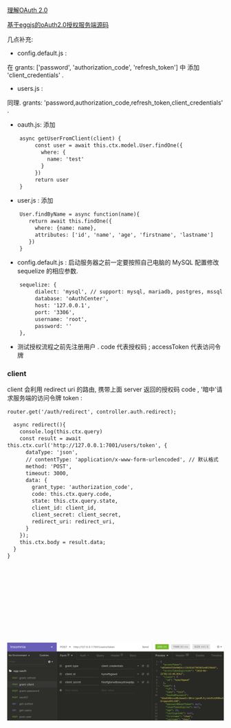 [理解OAuth 2.0](http://www.ruanyifeng.com/blog/2014/05/oauth_2_0.html)

[基于eggjs的oAuth2.0授权服务端源码](https://github.com/caiya/eggjs-oAuth2-server)

几点补充: 

 - config.default.js : 

 在  grants: ['password', 'authorization_code', 'refresh_token'] 中 添加 'client_credentials' .

 - users.js : 

 同理.  grants: 'password,authorization_code,refresh_token,client_credentials' .

 - oauth.js: 添加

 ```
     async getUserFromClient(client) {
	      const user = await this.ctx.model.User.findOne({
	        where: {
	          name: 'test'
	        }
	      })
	      return user
     }
 ```

 - user.js : 添加

 ```
	 User.findByName = async function(name){
	    return await this.findOne({
	      where: {name: name},
	      attributes: ['id', 'name', 'age', 'firstname', 'lastname']
	    })
	 }
 ```

 - config.default.js : 启动服务器之前一定要按照自己电脑的 MySQL 配置修改 sequelize 的相应参数.

 ```
     sequelize: {
	      dialect: 'mysql', // support: mysql, mariadb, postgres, mssql
	      database: 'oAuthCenter',
	      host: '127.0.0.1',
	      port: '3306',
	      username: 'root',
	      password: ''
     },
  ```

  - 测试授权流程之前先注册用户 . code 代表授权码 ; accessToken 代表访问令牌

  ### client

  client 会利用 redirect uri 的路由, 携带上面 server 返回的授权码 code , '暗中'请求服务端的访问令牌 token :

  ```
  router.get('/auth/redirect', controller.auth.redirect);
  ```

```
  async redirect(){
    console.log(this.ctx.query)
    const result = await this.ctx.curl('http://127.0.0.1:7001/users/token', {
      dataType: 'json',
      // contentType: 'application/x-www-form-urlencoded', // 默认格式
      method: 'POST',
      timeout: 3000,
      data: {
        grant_type: 'authorization_code',
        code: this.ctx.query.code,
        state: this.ctx.query.state,
        client_id: client_id,
        client_secret: client_secret,
        redirect_uri: redirect_uri,
      }
    });
    this.ctx.body = result.data;
  }
}
```


   <img src="./img/auth.png" style="width:800px; margin: 180px auto;"  />





